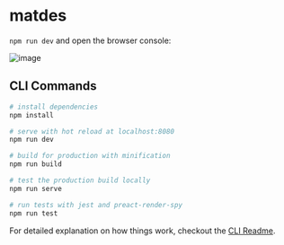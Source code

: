 # matdes

`npm run dev` and open the browser console:

![image](https://user-images.githubusercontent.com/33569/44614789-bc177680-a7df-11e8-9fcc-a99a07b67dec.png)

## CLI Commands

``` bash
# install dependencies
npm install

# serve with hot reload at localhost:8080
npm run dev

# build for production with minification
npm run build

# test the production build locally
npm run serve

# run tests with jest and preact-render-spy 
npm run test
```

For detailed explanation on how things work, checkout the [CLI Readme](https://github.com/developit/preact-cli/blob/master/README.md).
